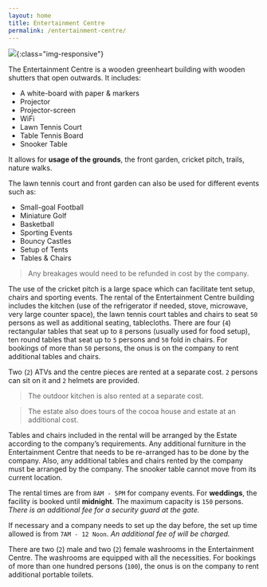 ```yaml
---
layout: home
title: Entertainment Centre
permalink: /entertainment-centre/
---
```


![](https://lh3.googleusercontent.com/J-TeHnFoxmynDaORk_YtLB-2_QmDI4p8NzKdLz8_rvO5SxoRqnJIlVw7wA-YXToIjTituVMVkVgyMeay2-yL9UaOb-H0wv1SkWAI5otyem1SVVDhS8L7Bn8Se8Pe-D0AmoOq8lQqneuL8Uj-SaEfeHDOnC2-OYYmTgnHNr-em0pixNT29L-h_hs9am0yOoE3VOngqIxXFeYJImC8Zff9IqCcm9fb3naFn8-hS3Nodq_ei3DSpF5puAJPBJKksILriE0GDRWoc4KtIOozn32Tl_n-dTAZgEtL5hBuN3LSFBeH4DMdv9rEUASzel5w1blDCuViEhj9a1d-MMyoZSjw_yWLoDW0ju0g3lOtjk6rdRUI7jrOBWepZPU5WKUa1DadHcR-FnbZiHc85q--5vQhbik1sqfRv_ugFh5pz8UFrO8gPpB6qayk8Kb6E5b5UHNdNhieFfopKUGsIYxfo40kO8zl3sa8t6GdVLSrEHMRUNd5T4UvSite1fL24gC3orQrrQFcx4-4xuQAhjiBhMVjCVVPLX-GX_w9AVyEbxG2iThW9Pgl6yuL6T2aRYyeK4JJxOLPIuPgQgHl_jKZ-afI2PnKyHFOwoGFH9Gy36oU6Fk2c-M0hyxbV9eLNDoybd2_89PABdS9aOlqYrE4OhNt_ohSOaxARsXVeU4pIVMwGBaCWosEXHIPxmuY=w955-h716-no){:class="img-responsive"}

The Entertainment Centre is a wooden greenheart building with wooden shutters that open outwards. It includes:
- A white-board with paper & markers
- Projector
- Projector-screen
- WiFi
- Lawn Tennis Court
- Table Tennis Board
- Snooker Table

It allows for **usage of the grounds**, the front garden, cricket pitch, trails, nature walks.

The lawn tennis court and front garden can also be used for different events such as: 
- Small-goal Football
- Miniature Golf
- Basketball
- Sporting Events
- Bouncy Castles
- Setup of Tents
- Tables & Chairs

> Any breakages would need to be refunded in cost by the company. 

The use of the cricket pitch is a large space which can facilitate tent setup, chairs and sporting events. The rental of the Entertainment Centre building includes the kitchen (use of the refrigerator if needed, stove, microwave, very large counter space), the lawn tennis court tables and chairs to seat `50` persons as well as additional seating, tablecloths. There are four (`4`) rectangular tables that seat up to `8` persons (usually used for food setup), ten round tables that seat up to `5` persons and `50` fold in chairs. For bookings of more than `50` persons, the onus is on the company to rent additional tables and chairs.

Two (`2`) ATVs and the centre pieces are rented at a separate cost. `2` persons can sit on it and `2` helmets are provided. 

> The outdoor kitchen is also rented at a separate cost.

> The estate also does tours of the cocoa house and estate at an additional cost.

Tables and chairs included in the rental will be arranged by the Estate according to the company’s requirements. Any additional furniture in the Entertainment Centre that needs to be re-arranged has to be done by the company. Also, any additional tables and chairs rented by the company must be arranged by the company. The snooker table cannot move from its current location.

The rental times are from `8AM - 5PM` for company events. For **weddings**, the facility is booked until **midnight**. The maximum capacity is `150` persons. *There is an additional fee for a security guard at the gate.*

If necessary and a company needs to set up the day before, the set up time allowed is from `7AM - 12 Noon`. *An additional fee of will be charged.*

There are two (`2`) male and two (`2`) female washrooms in the Entertainment Centre. The washrooms are equipped with all the necessities. For bookings of more than one hundred persons (`100`), the onus is on the company to rent additional portable toilets.